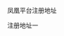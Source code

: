 <html>
<head>
<meta charset="utf-8">
<title>凤凰平台注册地址</title>
</head>

<body>
<p>凤凰平台注册地址</p>
<p>注册地址一</p>
</body>
</html>
